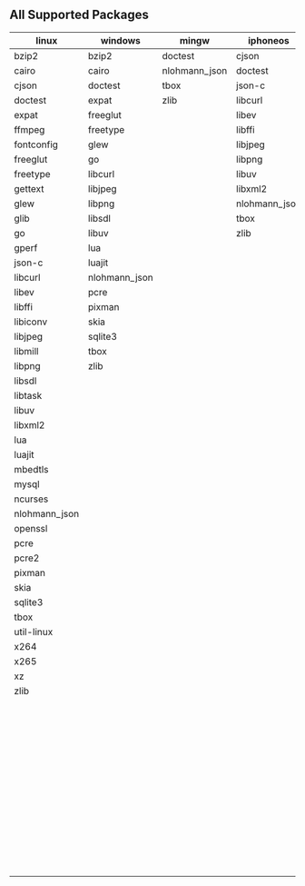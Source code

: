 ## All Supported Packages

|linux|windows|mingw|iphoneos|macosx|android|
|-----|-------|-----|--------|------|-------|
|bzip2|bzip2|doctest|cjson|autoconf|cjson||
|cairo|cairo|nlohmann_json|doctest|automake|doctest||
|cjson|doctest|tbox|json-c|bzip2|json-c||
|doctest|expat|zlib|libcurl|cairo|libjpeg||
|expat|freeglut||libev|cjson|libpng||
|ffmpeg|freetype||libffi|cmake|libuv||
|fontconfig|glew||libjpeg|doctest|libxml2||
|freeglut|go||libpng|expat|lua||
|freetype|libcurl||libuv|ffmpeg|nlohmann_json||
|gettext|libjpeg||libxml2|fontconfig|tbox||
|glew|libpng||nlohmann_json|freetype|zlib||
|glib|libsdl||tbox|gettext|||
|go|libuv||zlib|glew|||
|gperf|lua|||glib|||
|json-c|luajit|||go|||
|libcurl|nlohmann_json|||gperf|||
|libev|pcre|||json-c|||
|libffi|pixman|||libcurl|||
|libiconv|skia|||libev|||
|libjpeg|sqlite3|||libffi|||
|libmill|tbox|||libiconv|||
|libpng|zlib|||libjpeg|||
|libsdl||||libmill|||
|libtask||||libpng|||
|libuv||||libsdl|||
|libxml2||||libtask|||
|lua||||libtool|||
|luajit||||libuv|||
|mbedtls||||libxml2|||
|mysql||||lua|||
|ncurses||||luajit|||
|nlohmann_json||||make|||
|openssl||||mbedtls|||
|pcre||||meson|||
|pcre2||||mysql|||
|pixman||||nasm|||
|skia||||ncurses|||
|sqlite3||||ninja|||
|tbox||||nlohmann_json|||
|util-linux||||openssl|||
|x264||||patch|||
|x265||||pcre|||
|xz||||pcre2|||
|zlib||||pixman|||
|||||pkg-config|||
|||||python|||
|||||python2|||
|||||skia|||
|||||sqlite3|||
|||||tbox|||
|||||util-linux|||
|||||x264|||
|||||x265|||
|||||xz|||
|||||yasm|||
|||||zlib|||
